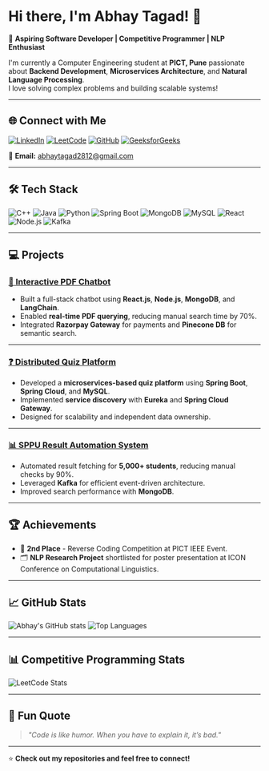 # Hi there, I'm Abhay Tagad! 👋

🚀 **Aspiring Software Developer | Competitive Programmer | NLP Enthusiast**

I'm currently a Computer Engineering student at **PICT, Pune** passionate about **Backend Development**, **Microservices Architecture**, and **Natural Language Processing**.  
I love solving complex problems and building scalable systems!

---

## 🌐 Connect with Me
[![LinkedIn](https://img.shields.io/badge/LinkedIn-0077B5?style=for-the-badge&logo=linkedin&logoColor=white)](https://www.linkedin.com/in/abhay-tagad/)
[![LeetCode](https://img.shields.io/badge/LeetCode-FFA116?style=for-the-badge&logo=leetcode&logoColor=black)](https://leetcode.com/u/abhay_tagad/)
[![GitHub](https://img.shields.io/badge/GitHub-181717?style=for-the-badge&logo=github&logoColor=white)](https://github.com/abhaytagad)
[![GeeksforGeeks](https://img.shields.io/badge/GeeksforGeeks-0F9D58?style=for-the-badge&logo=geeksforgeeks&logoColor=white)](https://www.geeksforgeeks.org/user/omshivdt2l/)

📧 **Email:** [abhaytagad2812@gmail.com](mailto:abhaytagad2812@gmail.com)

---

## 🛠 Tech Stack
![C++](https://img.shields.io/badge/C++-00599C?style=for-the-badge&logo=c%2B%2B&logoColor=white)
![Java](https://img.shields.io/badge/Java-ED8B00?style=for-the-badge&logo=openjdk&logoColor=white)
![Python](https://img.shields.io/badge/Python-3776AB?style=for-the-badge&logo=python&logoColor=white)
![Spring Boot](https://img.shields.io/badge/SpringBoot-6DB33F?style=for-the-badge&logo=springboot&logoColor=white)
![MongoDB](https://img.shields.io/badge/MongoDB-4EA94B?style=for-the-badge&logo=mongodb&logoColor=white)
![MySQL](https://img.shields.io/badge/MySQL-4479A1?style=for-the-badge&logo=mysql&logoColor=white)
![React](https://img.shields.io/badge/React-20232A?style=for-the-badge&logo=react&logoColor=61DAFB)
![Node.js](https://img.shields.io/badge/Node.js-43853D?style=for-the-badge&logo=node.js&logoColor=white)
![Kafka](https://img.shields.io/badge/Kafka-231F20?style=for-the-badge&logo=apachekafka&logoColor=white)

---

## 💻 Projects

### [📄 Interactive PDF Chatbot](https://github.com/abhaytagad/iteractvepdfchatboat.git)
- Built a full-stack chatbot using **React.js**, **Node.js**, **MongoDB**, and **LangChain**.
- Enabled **real-time PDF querying**, reducing manual search time by 70%.
- Integrated **Razorpay Gateway** for payments and **Pinecone DB** for semantic search.

---

### [❓ Distributed Quiz Platform](https://github.com/abhaytagad/microservices-application.git)
- Developed a **microservices-based quiz platform** using **Spring Boot**, **Spring Cloud**, and **MySQL**.
- Implemented **service discovery** with **Eureka** and **Spring Cloud Gateway**.
- Designed for scalability and independent data ownership.

---

### [📊 SPPU Result Automation System](https://github.com/abhaytagad/sppu-result.git)
- Automated result fetching for **5,000+ students**, reducing manual checks by 90%.
- Leveraged **Kafka** for efficient event-driven architecture.
- Improved search performance with **MongoDB**.

---

## 🏆 Achievements
- 🥈 **2nd Place** - Reverse Coding Competition at PICT IEEE Event.  
- 🗂 **NLP Research Project** shortlisted for poster presentation at ICON Conference on Computational Linguistics.  

---

## 📈 GitHub Stats
![Abhay's GitHub stats](https://github-readme-stats.vercel.app/api?username=abhaytagad&show_icons=true&theme=radical)
![Top Languages](https://github-readme-stats.vercel.app/api/top-langs/?username=abhaytagad&layout=compact&theme=radical)

---

## 📊 Competitive Programming Stats
![LeetCode Stats](https://leetcard.jacoblin.cool/abhay_tagad?theme=dark&font=Baloo&ext=heatmap)

---

## 🎯 Fun Quote
> *"Code is like humor. When you have to explain it, it’s bad."*

---

⭐️ **Check out my repositories and feel free to connect!**
